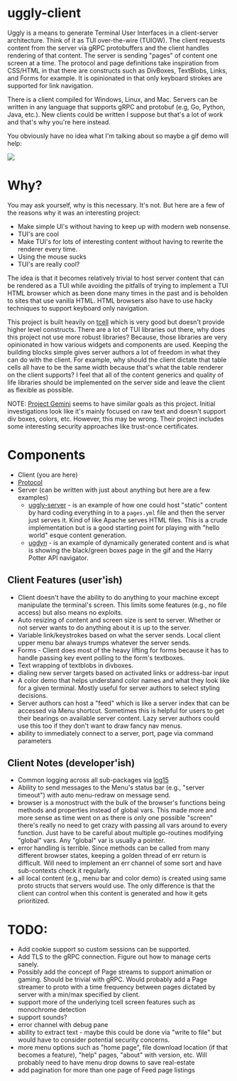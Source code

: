 # uggly-client
Uggly is a means to generate Terminal User Interfaces in a client-server architecture. Think of it as TUI over-the-wire (TUIOW). The client requests content from the server via gRPC protobuffers and the client handles rendering of that content. The server is sending "pages" of content one screen at a time. The protocol and page definitions take inspiration from CSS/HTML in that there are constructs such as DivBoxes, TextBlobs, Links, and Forms for example. It is opinionated in that only keyboard strokes are supported for link navigation.

There is a client compiled for Windows, Linux, and Mac. Servers can be written in any language that supports gRPC and protobuf (e.g, Go, Python, Java, etc.). New clients could be written I suppose but that's a lot of work and that's why you're here instead.

You obviously have no idea what I'm talking about so maybe a gif demo will help: 

![](./img/demo.gif)


# Why?
You may ask yourself, why is this necessary. It's not. But here are a few of the reasons why it was an interesting project:

* Make simple UI's without having to keep up with modern web nonsense.
* TUI's are cool
* Make TUI's for lots of interesting content without having to rewrite the renderer every time. 
* Using the mouse sucks
* TUI's are really cool?

The idea is that it becomes relatively trivial to host server content that can be rendered as a TUI while avoiding the pitfalls of trying to implement a TUI HTML browser which as been done many times in the past and is beholden to sites that use vanilla HTML.  HTML browsers also have to use hacky techniques to support keyboard only navigation.

This project is built heavily on [tcell](https://github.com/gdamore/tcell) which is very good but doesn't provide higher level constructs. There are a lot of TUI libraries out there, why does this project not use more robust libraries? Because, those libraries are very opinionated in how various widgets and components are used. Keeping the building blocks simple gives server authors a lot of freedom in what they can do with the client. For example, why should the client dictate that table cells all have to be the same width because that's what the table renderer on the client supports? I feel that all of the content generics and quality of life libraries should be implemented on the server side and leave the client as flexible as possible. 

NOTE: [Project Gemini](https://gemini.circumlunar.space/) seems to have similar goals as this project. Initial investigations look like it's mainly focused on raw text and doesn't support div boxes, colors, etc. However, this may be wrong. Their project includes some interesting security approaches like trust-once certificates. 

# Components
* Client (you are here)
* [Protocol](https://github.com/rendicott/uggly)
* Server (can be written with just about anything but here are a few examples)
  * [uggly-server](https://github.com/rendicott/uggly-server) - is an example of how one could host "static" content by hard coding everything in to a `pages.yml` file and then the server just serves it. Kind of like Apache serves HTML files. This is a crude implementation but is a good starting point for playing with "hello world" esque content generation.
  * [ugdyn](https://github.com/rendicott/ugdyn) - is an example of dynamically generated content and is what is showing the black/green boxes page in the gif and the Harry Potter API navigator. 

## Client Features (user'ish)
* Client doesn't have the ability to do anything to your machine except manipulate the terminal's screen. This limits some features (e.g., no file access) but also means no exploits. 
* Auto resizing of content and screen size is sent to server. Whether or not server wants to do anything about it is up to the server. 
* Variable link/keystrokes based on what the server sends. Local client upper menu bar always trumps whatever the server sends.
* Forms - Client does most of the heavy lifting for forms because it has to handle passing key event polling to the form's textboxes.
* Text wrapping of textblobs in divboxes. 
* dialing new server targets based on activated links or address-bar input
* A color demo that helps understand color names and what they look like for a given terminal. Mostly useful for server authors to select styling decisions. 
* Server authors can host a "feed" which is like a server index that can be accessed via Menu shortcut. Sometimes this is helpful for users to get their bearings on available server content. Lazy server authors could use this too if they don't want to draw fancy nav menus. 
* ability to immediately connect to a server, port, page via command parameters

## Client Notes (developer'ish)
* Common logging across all sub-packages via [log15](https://github.com/inconshreveable/log15)
* Ability to send messages to the Menu's status bar (e.g., "server timeout") with auto menu-redraw on message send. 
* browser is a monostruct with the bulk of the browser's functions being methods and properties instead of global vars. This made more and more sense as time went on as there is only one possible "screen" there's really no need to get crazy with passing all vars around to every function. Just have to be careful about multiple go-routines modifying "global" vars. Any "global" var is usually a pointer.
* error handling is terrible. Since methods can be called from many different browser states, keeping a golden thread of err return is difficult. Will need to implement an err channel of some sort and have sub-contexts check it regularly. 
* all local content (e.g., menu bar and color demo) is created using same proto structs that servers would use. The only difference is that the client can control when this content is generated and how it gets prioritized. 

# TODO:
* Add cookie support so custom sessions can be supported.
* Add TLS to the gRPC connection. Figure out how to manage certs sanely.
* Possibly add the concept of Page streams to support animation or gaming. Should be trivial with gRPC. Would probably add a Page streamer to proto with a time frequency between pages dictated by server with a min/max specified by client. 
* support more of the underlying tcell screen features such as monochrome detection
* support sounds?
* error channel with debug pane
* ability to extract text - maybe this could be done via "write to file" but would have to consider potential security concerns.
* more menu options such as "home page", file download location (if that becomes a feature), "help" pages, "about" with version, etc. Will probably need to have menu drop downs to save real-estate
* add pagination for more than one page of Feed page listings
